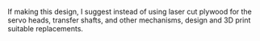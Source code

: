 If making this design, I suggest instead of using laser cut plywood
for the servo heads, transfer shafts, and other mechanisms,
design and 3D print suitable replacements.
